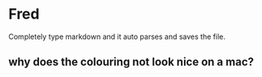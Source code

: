 Fred
====

Completely type markdown and it auto parses and saves the file.

##  why does the colouring not look nice on a mac?

